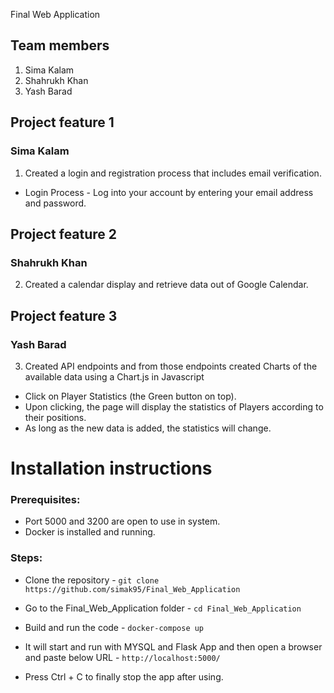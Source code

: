  Final Web Application

## Team members
1. Sima Kalam
2. Shahrukh Khan
3. Yash Barad

## Project feature 1
### Sima Kalam
1.  Created a login and registration process that includes email verification.
* Login Process - Log into your account by entering your email address and password.

## Project feature 2
### Shahrukh Khan
2. Created a calendar display and retrieve data out of Google Calendar.

## Project feature 3
### Yash Barad
3. Created API endpoints and from those endpoints created Charts of the available data using a Chart.js in Javascript
* Click on Player Statistics (the Green button on top).
* Upon clicking, the page will display the statistics of Players according to their positions.
* As long as the new data is added, the statistics will change.

# Installation instructions
### Prerequisites:
* Port 5000 and 3200 are open to use in system.
* Docker is installed and running.

### Steps:
* Clone the repository -
`git clone https://github.com/simak95/Final_Web_Application`
  
* Go to the Final_Web_Application folder - 
`cd Final_Web_Application`
  
* Build and run the code - 
`docker-compose up`
  
* It will start and run with MYSQL and Flask App and then open a browser and paste below URL - 
`http://localhost:5000/`

* Press Ctrl + C to finally stop the app after using.
